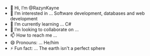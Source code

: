 - 👋 Hi, I’m @RazynKayne
- 👀 I’m interested in ... Software development, databases and web development
- 🌱 I’m currently learning ... C#
- 💞️ I’m looking to collaborate on ... 
- 📫 How to reach me ...
- 😄 Pronouns: ... He/him
- ⚡ Fun fact: ... The earth isn't a perfect sphere

<!---
RazynKayne/RazynKayne is a ✨ special ✨ repository because its `README.md` (this file) appears on your GitHub profile.
You can click the Preview link to take a look at your changes.
--->
